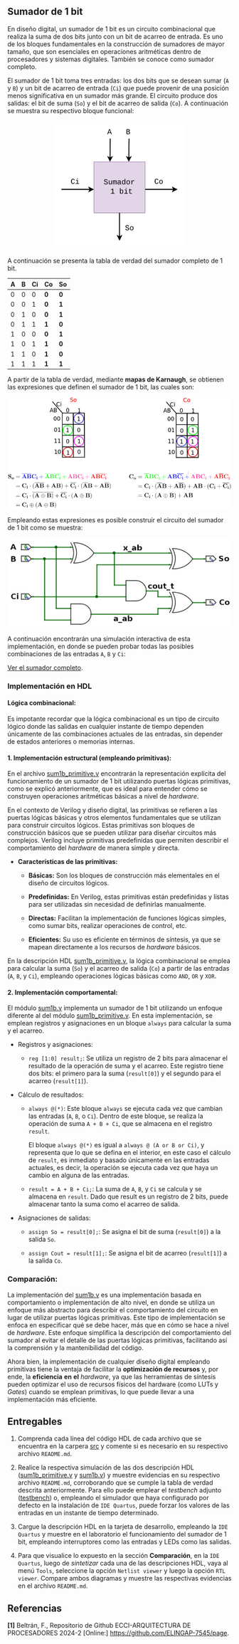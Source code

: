 ## Sumador de 1 bit

En diseño digital, un sumador de 1 bit es un circuito combinacional que realiza la suma de dos bits junto con un bit de acarreo de entrada. Es uno de los bloques fundamentales en la construcción de sumadores de mayor tamaño, que son esenciales en operaciones aritméticas dentro de procesadores y sistemas digitales. También se conoce como sumador completo.

El sumador de 1 bit toma tres entradas: los dos bits que se desean sumar (```A``` y ```B```) y un bit de acarreo de entrada (```Ci```) que puede provenir de una posición menos significativa en un sumador más grande. El circuito produce dos salidas: el bit de suma (```So```) y el bit de acarreo de salida (```Co```). A continuación se muestra su respectivo bloque funcional:



<p align="center">
 <img src="../figs/1bit.png" alt="alt text" width=300 >
</p>



A continuación se presenta la tabla de verdad del sumador completo de 1 bit.

<p align="center">

|   A  |   B  |  Ci |   Co  |   So  |
|------|------|-----|-------|-------|
|   0  |   0  |  0  | **0** | **0** |
|   0  |   0  |  1  | **0** | **1** |
|   0  |   1  |  0  | **0** | **1** |
|   0  |   1  |  1  | **1** | **0** | 
|   1  |   0  |  0  | **0** | **1** |
|   1  |   0  |  1  | **1** | **0** |
|   1  |   1  |  0  | **1** | **0** |
|   1  |   1  |  1  | **1** | **1** | 

</p>

A partir de la tabla de verdad, mediante **mapas de Karnaugh**, se obtienen las expresiones que definen el sumador de 1 bit, las cuales son:

![karnaugh](../figs/karnaugh.png)

Empleando estas expresiones es posible construir el circuito del sumador de 1 bit como se muestra:

![programmer100](../figs/Circuito_sumador.png)

A continuación encontrarán una simulación interactiva de esta implementación, en donde se pueden probar todas las posibles combinaciones de las entradas ```A```, ```B``` y ```Ci```:

[Ver el sumador completo](https://circuitverse.org/users/11037/projects/semisumador-db10348a-6e96-4bc4-befd-460fa56747ca).

### Implementación en HDL


#### Lógica combinacional:

Es impotante recordar que la lógica combinacional es un tipo de circuito lógico donde las salidas en cualquier instante de tiempo dependen únicamente de las combinaciones actuales de las entradas, sin depender de estados anteriores o memorias internas.

#### 1. Implementación estructural (empleando primitivas):

En el archivo [sum1b_primitive.v](./src/sum1b_primitive.v) encontrarán la representación explícita del funcionamiento de un sumador de 1 bit utilizando puertas lógicas primitivas, como se explicó anteriormente, que es ideal para entender cómo se construyen operaciones aritméticas básicas a nivel de *hardware*.

En el contexto de Verilog y diseño digital, las primitivas se refieren a las puertas lógicas básicas y otros elementos fundamentales que se utilizan para construir circuitos lógicos. Estas primitivas son bloques de construcción básicos que se pueden utilizar para diseñar circuitos más complejos. Verilog incluye primitivas predefinidas que permiten describir el comportamiento del *hardware* de manera simple y directa.

  * **Características de las primitivas:**

    * **Básicas:** Son los bloques de construcción más elementales en el diseño de circuitos lógicos.

    * **Predefinidas:** En Verilog, estas primitivas están predefinidas y listas para ser utilizadas sin necesidad de definirlas manualmente.

    * **Directas:** Facilitan la implementación de funciones lógicas simples, como sumar bits, realizar operaciones de control, etc.
  
    * **Eficientes:** Su uso es eficiente en términos de síntesis, ya que se mapean directamente a los recursos de *hardware* básicos.

 En la descripción HDL [sum1b_primitive.v](./src/sum1b_primitive.v), la lógica combinacional se emplea para calcular la suma (```So```) y el acarreo de salida (```Co```) a partir de las entradas (```A```, ```B```, y ```Ci```), empleando operaciones lógicas básicas como ```AND```, ```OR``` y ```XOR```.

#### 2. Implementación comportamental:

El módulo [sum1b.v](./src/sum1b.v) implementa un sumador de 1 bit utilizando un enfoque diferente al del módulo [sum1b_primitive.v](./src/sum1b_primitive.v). En esta implementación, se emplean registros y asignaciones en un bloque ```always``` para calcular la suma y el acarreo.

* Registros y asignaciones:

    * ```reg [1:0] result;```: Se utiliza un registro de 2 bits para almacenar el resultado de la operación de suma y el acarreo. Este registro tiene dos bits: el primero para la suma (```result[0]```) y el segundo para el acarreo (```result[1]```).

* Cálculo de resultados:

    * ```always @(*)```: Este bloque ```always``` se ejecuta cada vez que cambian las entradas (```A```, ```B```, o ```Ci```). Dentro de este bloque, se realiza la operación de suma ```A + B + Ci```, que se almacena en el registro ```result```.

      El bloque ```always @(*)``` es igual a ```always @ (A or B or Ci)```, y representa que lo que se defina en el interior, en este caso el cálculo de ```result```, es inmediato y basado únicamente en las entradas actuales, es decir, la operación se ejecuta cada vez que haya un cambio en alguna de las entradas.

    * ```result = A + B + Ci;```: La suma de ```A```, ```B```, y ```Ci``` se calcula y se almacena en ```result```. Dado que result es un registro de 2 bits, puede almacenar tanto la suma como el acarreo de salida.

* Asignaciones de salidas:

    * ```assign So = result[0];```: Se asigna el bit de suma (```result[0]```) a la salida ```So```.

    * ```assign Cout = result[1];```: Se asigna el bit de acarreo (```result[1]```) a la salida ```Co```.



### Comparación:

La implementación del [sum1b.v](./src/sum1b.v) es una implementación basada en comportamiento o implementación de alto nivel, en donde se utiliza un enfoque más abstracto para describir el comportamiento del circuito en lugar de utilizar puertas lógicas primitivas. Este tipo de implementación se enfoca en especificar qué se debe hacer, más que en cómo se hace a nivel de *hardware*. Este enfoque simplifica la descripción del comportamiento del sumador al evitar el detalle de las puertas lógicas primitivas, facilitando así la comprensión y la mantenibilidad del código.

Ahora bien, la implementación de cualquier diseño digital empleando primitivas tiene la ventaja de facilitar la **optimización de recursos** y, por ende, la **eficiencia** **en** **el** *hardware*, ya que las herramientas de síntesis pueden optimizar el uso de recursos físicos del hardware (como LUTs y *Gates*) cuando se emplean primitivas, lo que puede llevar a una implementación más eficiente.


## Entregables

1. Comprenda cada línea del código HDL de cada archivo que se encuentra en la carpera [src](./src) y comente si es necesario en su respectivo archivo ```README.md```.

2. Realice la respectiva simulación de las dos descripción HDL ([sum1b_primitive.v](./src/sum1b_primitive.v) y [sum1b.v](./src/sum1b.v)) y muestre evidencias en su respectivo archivo ```README.md```, corroborando que se cumple la tabla de verdad descrita anteriormente. Para ello puede emplear el *testbench* adjunto ([testbench](./src/sum1b_tb.v)) o, empleando el simulador que haya configurado por defecto en la instalación de ```IDE Quartus```, puede forzar los valores de las entradas en un instante de tiempo determinado.

3. Cargue la descripción HDL en la tarjeta de desarrollo, empleando la ```IDE Quartus``` y muestre en el laboratorio el funcionamiento del sumador de 1 bit, empleando interruptores como las entradas y LEDs como las salidas. 

4. Para que visualice lo expuesto en la sección **Comparación**, en la ```IDE Quartus```, luego de *sintetizar* cada una de las descripciones HDL, vaya al menú ```Tools```, seleccione la opción ```Netlist viewer``` y luego la opción ```RTL viewer```. Compare ambos diagramas y muestre las respectivas evidencias en el archivo ```README.md```.

## Referencias

**[1]** Beltrán, F., Repositorio de Github ECCI-ARQUITECTURA DE PROCESADORES 2024-2 [Online:] https://github.com/ELINGAP-7545/page.